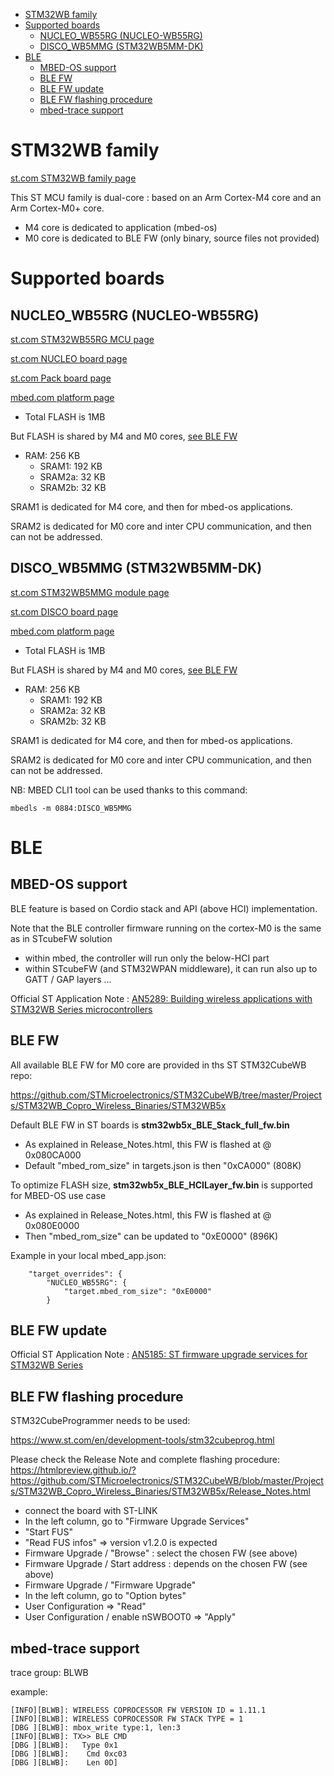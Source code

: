 * [STM32WB family](#stm32wb-family)
* [Supported boards](#supported-boards)
   * [NUCLEO_WB55RG (NUCLEO-WB55RG)](#nucleo_wb55rg-nucleo-wb55rg)
   * [DISCO_WB5MMG (STM32WB5MM-DK)](#disco_wb5mmg-stm32wb5mm-dk)
* [BLE](#ble)
   * [MBED-OS support](#mbed-os-support)
   * [BLE FW](#ble-fw)
   * [BLE FW update](#ble-fw-update)
   * [BLE FW flashing procedure](#ble-fw-flashing-procedure)
   * [mbed-trace support](#mbed-trace-support)


# STM32WB family

[st.com STM32WB family page](https://www.st.com/en/microcontrollers-microprocessors/stm32wb-series.html)

This ST MCU family is dual-core : based on an Arm Cortex-M4 core and an Arm Cortex-M0+ core.

- M4 core is dedicated to application (mbed-os)
- M0 core is dedicated to BLE FW (only binary, source files not provided)

# Supported boards

## NUCLEO_WB55RG (NUCLEO-WB55RG)

[st.com STM32WB55RG MCU page](https://www.st.com/en/microcontrollers-microprocessors/stm32wb55rg.html)

[st.com NUCLEO board page](https://www.st.com/en/evaluation-tools/nucleo-wb55rg.html)

[st.com Pack board page](https://www.st.com/en/evaluation-tools/p-nucleo-wb55.html)

[mbed.com platform page](https://os.mbed.com/platforms/ST-Nucleo-WB55RG/)

- Total FLASH is 1MB

But FLASH is shared by M4 and M0 cores, [see BLE FW](#ble-fw)

- RAM: 256 KB
    - SRAM1: 192 KB
    - SRAM2a: 32 KB
    - SRAM2b: 32 KB

SRAM1 is dedicated for M4 core, and then for mbed-os applications.

SRAM2 is dedicated for M0 core and inter CPU communication, and then can not be addressed.


## DISCO_WB5MMG (STM32WB5MM-DK)

[st.com STM32WB5MMG module page](https://www.st.com/en/microcontrollers-microprocessors/stm32wb5mmg.html)

[st.com DISCO board page](https://www.st.com/en/evaluation-tools/stm32wb5mm-dk.html)

[mbed.com platform page](https://os.mbed.com/platforms/DISCO-WB5MMG/)

- Total FLASH is 1MB

But FLASH is shared by M4 and M0 cores, [see BLE FW](#ble-fw)

- RAM: 256 KB
    - SRAM1: 192 KB
    - SRAM2a: 32 KB
    - SRAM2b: 32 KB

SRAM1 is dedicated for M4 core, and then for mbed-os applications.

SRAM2 is dedicated for M0 core and inter CPU communication, and then can not be addressed.

NB: MBED CLI1 tool can be used thanks to this command:
```
mbedls -m 0884:DISCO_WB5MMG
```


# BLE

## MBED-OS support

BLE feature is based on Cordio stack and API (above HCI) implementation.

Note that the BLE controller firmware running on the cortex-M0 is the same as in STcubeFW solution

- within mbed, the controller will run only the below-HCI part
- within STcubeFW (and STM32WPAN middleware), it can run also up to GATT / GAP layers ...

Official ST Application Note : 
[AN5289: Building wireless applications with STM32WB Series microcontrollers](https://www.st.com/resource/en/application_note/dm00598033-building-wireless-applications-with-stm32wb-series-microcontrollers-stmicroelectronics.pdf)

## BLE FW

All available BLE FW for M0 core are provided in ths ST STM32CubeWB repo:

https://github.com/STMicroelectronics/STM32CubeWB/tree/master/Projects/STM32WB_Copro_Wireless_Binaries/STM32WB5x

Default BLE FW in ST boards is **stm32wb5x_BLE_Stack_full_fw.bin**
- As explained in Release_Notes.html, this FW is flashed at @ 0x080CA000
- Default "mbed_rom_size" in targets.json is then "0xCA000" (808K)

To optimize FLASH size, **stm32wb5x_BLE_HCILayer_fw.bin** is supported for MBED-OS use case
- As explained in Release_Notes.html, this FW is flashed at @ 0x080E0000
- Then "mbed_rom_size" can be updated to "0xE0000" (896K)

Example in your local mbed_app.json:
```
    "target_overrides": {
        "NUCLEO_WB55RG": {
            "target.mbed_rom_size": "0xE0000"
        }
```


## BLE FW update

Official ST Application Note : 
[AN5185: ST firmware upgrade services for STM32WB Series](http://www.st.com/st-web-ui/static/active/en/resource/technical/document/application_note/DM00513965.pdf)


## BLE FW flashing procedure

STM32CubeProgrammer needs to be used:

https://www.st.com/en/development-tools/stm32cubeprog.html

Please check the Release Note and complete flashing procedure:
https://htmlpreview.github.io/?https://github.com/STMicroelectronics/STM32CubeWB/blob/master/Projects/STM32WB_Copro_Wireless_Binaries/STM32WB5x/Release_Notes.html

- connect the board with ST-LINK
- In the left column, go to "Firmware Upgrade Services"
- "Start FUS"
- "Read FUS infos" => version v1.2.0 is expected
- Firmware Upgrade / "Browse" : select the chosen FW (see above)
- Firmware Upgrade / Start address : depends on the chosen FW (see above)
- Firmware Upgrade / "Firmware Upgrade"
- In the left column, go to "Option bytes"
- User Configuration => "Read"
- User Configuration / enable nSWBOOT0 => "Apply"


## mbed-trace support

trace group: BLWB

example:
````
[INFO][BLWB]: WIRELESS COPROCESSOR FW VERSION ID = 1.11.1
[INFO][BLWB]: WIRELESS COPROCESSOR FW STACK TYPE = 1
[DBG ][BLWB]: mbox_write type:1, len:3
[INFO][BLWB]: TX>> BLE CMD
[DBG ][BLWB]:   Type 0x1
[DBG ][BLWB]:    Cmd 0xc03
[DBG ][BLWB]:    Len 0D]
````
